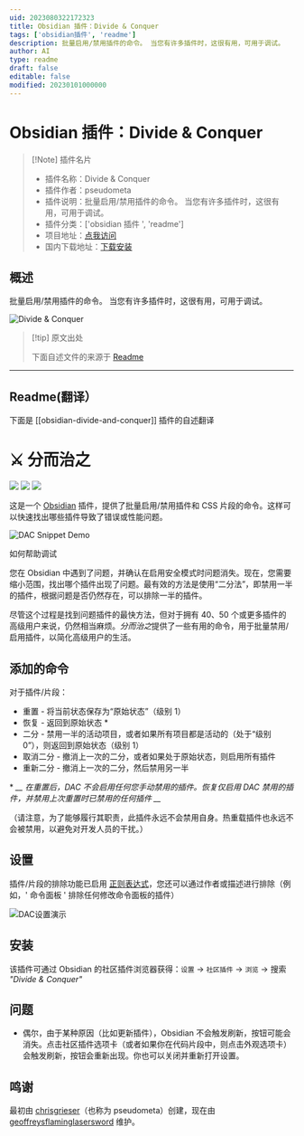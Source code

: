 ```yaml
---
uid: 2023080322172323
title: Obsidian 插件：Divide & Conquer
tags: ['obsidian插件', 'readme']
description: 批量启用/禁用插件的命令。 当您有许多插件时，这很有用，可用于调试。
author: AI
type: readme
draft: false
editable: false
modified: 20230101000000
---
```


# Obsidian 插件：Divide & Conquer

> [!Note] 插件名片
> - 插件名称：Divide & Conquer
> - 插件作者：pseudometa
> - 插件说明：批量启用/禁用插件的命令。 当您有许多插件时，这很有用，可用于调试。
> - 插件分类：['obsidian 插件 ', 'readme']
> - 项目地址：[点我访问](https://github.com/chrisgrieser/obsidian-divide-and-conquer)
> - 国内下载地址：[下载安装](https://pkmer.cn/products/plugin/pluginMarket/?obsidian-divide-and-conquer)

## 概述

批量启用/禁用插件的命令。 当您有许多插件时，这很有用，可用于调试。

![Divide & Conquer](https://cdn.pkmer.cn/covers/obsidian-divide-and-conquer.gif!pkmer)

> [!tip] 原文出处
>
>下面自述文件的来源于 [Readme](https://ghproxy.net/https://raw.githubusercontent.com/chrisgrieser/obsidian-divide-and-conquer/master/README.md)
>

---

## Readme(翻译）

下面是 [[obsidian-divide-and-conquer]] 插件的自述翻译

# ⚔️ 分而治之

![](https://img.shields.io/github/downloads/chrisgrieser/obsidian-divide-and-conquer/total?label=总下载量&style=plastic) ![](https://img.shields.io/github/v/release/chrisgrieser/obsidian-divide-and-conquer?label=最新版本&style=plastic) [![](https://img.shields.io/badge/更新日志-点击这里-FFE800?style=plastic)](Changelog.md)

这是一个 [Obsidian](https://obsidian.md/) 插件，提供了批量启用/禁用插件和 CSS 片段的命令。这样可以快速找出哪些插件导致了错误或性能问题。

![DAC Snippet Demo](https://user-images.githubusercontent.com/31261158/201551797-0a278ec8-e6e9-4285-b633-bfec015e1c15.gif)

如何帮助调试

您在 Obsidian 中遇到了问题，并确认在启用安全模式时问题消失。现在，您需要缩小范围，找出哪个插件出现了问题。最有效的方法是使用“二分法”，即禁用一半的插件，根据问题是否仍然存在，可以排除一半的插件。

尽管这个过程是找到问题插件的最快方法，但对于拥有 40、50 个或更多插件的高级用户来说，仍然相当麻烦。*分而治之*提供了一些有用的命令，用于批量禁用/启用插件，以简化高级用户的生活。

## 添加的命令

对于插件/片段：

- 重置 - 将当前状态保存为“原始状态”（级别 1）
- 恢复 - 返回到原始状态 *
- 二分 - 禁用一半的活动项目，或者如果所有项目都是活动的（处于“级别 0”），则返回到原始状态（级别 1）
- 取消二分 - 撤消上一次的二分，或者如果处于原始状态，则启用所有插件
- 重新二分 - 撤消上一次的二分，然后禁用另一半

\* *__ 在重置后，DAC 不会启用任何您手动禁用的插件。恢复仅启用 DAC 禁用的插件，并禁用上次重置时已禁用的任何插件 __*

（请注意，为了能够履行其职责，此插件永远不会禁用自身。热重载插件也永远不会被禁用，以避免对开发人员的干扰。）

## 设置

插件/片段的排除功能已启用 [正则表达式](https://developer.mozilla.org/en-US/docs/Web/JavaScript/Guide/Regular_Expressions)，您还可以通过作者或描述进行排除（例如，' 命令面板 ' 排除任何修改命令面板的插件）

![DAC设置演示](https://user-images.githubusercontent.com/31261158/201551906-d6b732f5-66db-4747-9349-3efcb7aad3e9.gif)

## 安装

该插件可通过 Obsidian 的社区插件浏览器获得：`设置` → `社区插件` → `浏览` → 搜索 *"Divide & Conquer"*

## 问题

- 偶尔，由于某种原因（比如更新插件），Obsidian 不会触发刷新，按钮可能会消失。点击社区插件选项卡（或者如果你在代码片段中，则点击外观选项卡）会触发刷新，按钮会重新出现。你也可以关闭并重新打开设置。

## 鸣谢

最初由 [chrisgrieser](https://github.com/chrisgrieser/)（也称为 pseudometa）创建，现在由 [geoffreysflaminglasersword](https://github.com/geoffreysflaminglasersword) 维护。
